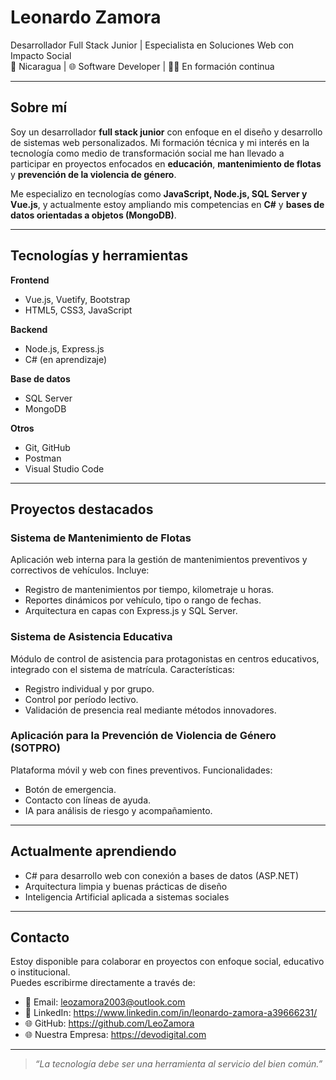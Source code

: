 # Leonardo Zamora

Desarrollador Full Stack Junior | Especialista en Soluciones Web con Impacto Social  
📍 Nicaragua | 🌐 Software Developer | 👨‍💻 En formación continua

---

## Sobre mí

Soy un desarrollador **full stack junior** con enfoque en el diseño y desarrollo de sistemas web personalizados. Mi formación técnica y mi interés en la tecnología como medio de transformación social me han llevado a participar en proyectos enfocados en **educación**, **mantenimiento de flotas** y **prevención de la violencia de género**.

Me especializo en tecnologías como **JavaScript, Node.js, SQL Server y Vue.js**, y actualmente estoy ampliando mis competencias en **C#** y **bases de datos orientadas a objetos (MongoDB)**.

---

## Tecnologías y herramientas

**Frontend**
- Vue.js, Vuetify, Bootstrap
- HTML5, CSS3, JavaScript

**Backend**
- Node.js, Express.js
- C# (en aprendizaje)

**Base de datos**
- SQL Server
- MongoDB

**Otros**
- Git, GitHub
- Postman
- Visual Studio Code

---

## Proyectos destacados

### Sistema de Mantenimiento de Flotas
Aplicación web interna para la gestión de mantenimientos preventivos y correctivos de vehículos. Incluye:
- Registro de mantenimientos por tiempo, kilometraje u horas.
- Reportes dinámicos por vehículo, tipo o rango de fechas.
- Arquitectura en capas con Express.js y SQL Server.

### Sistema de Asistencia Educativa
Módulo de control de asistencia para protagonistas en centros educativos, integrado con el sistema de matrícula. Características:
- Registro individual y por grupo.
- Control por período lectivo.
- Validación de presencia real mediante métodos innovadores.

### Aplicación para la Prevención de Violencia de Género (SOTPRO)
Plataforma móvil y web con fines preventivos. Funcionalidades:
- Botón de emergencia.
- Contacto con líneas de ayuda.
- IA para análisis de riesgo y acompañamiento.

---

## Actualmente aprendiendo

- C# para desarrollo web con conexión a bases de datos (ASP.NET)
- Arquitectura limpia y buenas prácticas de diseño
- Inteligencia Artificial aplicada a sistemas sociales

---

## Contacto

Estoy disponible para colaborar en proyectos con enfoque social, educativo o institucional.  
Puedes escribirme directamente a través de:

- 📧 Email: leozamora2003@outlook.com
- 💼 LinkedIn: https://www.linkedin.com/in/leonardo-zamora-a39666231/
- 🌐 GitHub: https://github.com/LeoZamora
- 🌐 Nuestra Empresa: https://devodigital.com

---

> _“La tecnología debe ser una herramienta al servicio del bien común.”_
